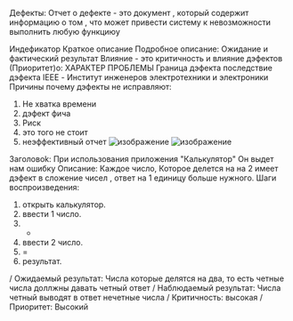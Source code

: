 Дефекты:
Отчет о дефекте - это документ , который содержит информацию о том , что может привести систему к невозможности выполнить любую функциюу

Индефикатор
Краткое описание
Подробное описаниe:
Ожидание и фактический результат
Влияние - это критичность и влияние дэфектов (Приоритет)о:
ХАРАКТЕР ПРОБЛЕМЫ 
Граница дэфекта 
последствие дэфекта
IEEE - Институт инженеров электротехники и электроники
Причины почему дэфекты не исправляют:
1) Не хватка времени
2) дэфект фича
3) Риск
4) это того не стоит
5) неэффективный отчет
![изображение](https://github.com/Hottabik/6semestr/assets/113089655/2efd8585-817a-468d-8dd9-b16877cec713)
![изображение](https://github.com/Hottabik/6semestr/assets/113089655/b6bda7b3-eeeb-4040-9152-febc3282be31)

  Заголовоk:
При использования приложения "Калькулятор" Он выдет нам ошибку
  Описание:
Каждое число, Которое делется на на 2 имеет дэфект в сложение чисел , ответ на 1 единицу больше нужного.
  Шаги воспроизведения:
1) открыть калькулятор.
2) ввести 1 число.
3) +
4) ввести 2 число.
5) =
6) результат.
 
  
  / Ожидаемый результат: Числа которые делятся на два, то есть четные числа доллжны давать четный ответ
 / Наблюдаемый результат: Числа четный выводят в ответ нечетные числа
 /  Критичность: высокая
  / Приоритет: Высокий
